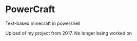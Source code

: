 # PowerCraft
Text-based minecraft in powershell

Upload of my project from 2017. No longer being worked on

